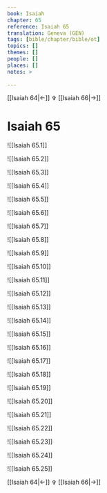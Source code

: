 ```yaml
---
book: Isaiah
chapter: 65
reference: Isaiah 65
translation: Geneva (GEN)
tags: [bible/chapter/bible/ot]
topics: []
themes: []
people: []
places: []
notes: >
  
---
```


[[Isaiah 64|<-]] ✞ [[Isaiah 66|->]]

# Isaiah 65

![[Isaiah 65.1]]

![[Isaiah 65.2]]

![[Isaiah 65.3]]

![[Isaiah 65.4]]

![[Isaiah 65.5]]

![[Isaiah 65.6]]

![[Isaiah 65.7]]

![[Isaiah 65.8]]

![[Isaiah 65.9]]

![[Isaiah 65.10]]

![[Isaiah 65.11]]

![[Isaiah 65.12]]

![[Isaiah 65.13]]

![[Isaiah 65.14]]

![[Isaiah 65.15]]

![[Isaiah 65.16]]

![[Isaiah 65.17]]

![[Isaiah 65.18]]

![[Isaiah 65.19]]

![[Isaiah 65.20]]

![[Isaiah 65.21]]

![[Isaiah 65.22]]

![[Isaiah 65.23]]

![[Isaiah 65.24]]

![[Isaiah 65.25]]

[[Isaiah 64|<-]] ✞ [[Isaiah 66|->]]
